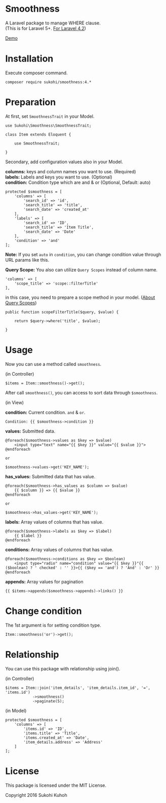 # Smoothness
A Laravel package to manage WHERE clause.  
(This is for Laravel 5+. [For Laravel 4.2](https://github.com/SUKOHI/Smoothness/tree/3.0))

[Demo](http://demo-laravel52.capilano-fw.com/smoothness)

# Installation

Execute composer command.

    composer require sukohi/smoothness:4.*

# Preparation

At first, set `SmoothnessTrait` in your Model.

    use Sukohi\Smoothness\SmoothnessTrait;
    
    class Item extends Eloquent {
    
        use SmoothnessTrait;

    }

Secondary, add configuration values also in your Model.

**columns:** keys and column names you want to use. (Required)  
**labels:** Labels and keys you want to use. (Optional)  
**condition:** Condition type which are and &amp; or (Optional, Default: auto)  

	protected $smoothness = [
		'columns' => [
			'search_id' => 'id',
			'search_title' => 'title',
			'search_date' => 'created_at'
		],
		'labels' => [
			'search_id' => 'ID',
			'search_title' => 'Item Title',
			'search_date' => 'Date'
		],
		'condition' => 'and'
	];

**Note:**  If you set `auto` in `condition`, you can change condition value through URL params like this.  

**Query Scope:** You also can utilize `Query Scopes` instead of column name.  

    'columns' => [
        'scope_title' => 'scope::filterTitle'
    ],

in this case, you need to prepare a scope method in your model. ([About Query Scopes](https://laravel.com/docs/4.2/eloquent#query-scopes))
    
    public function scopeFilterTitle($query, $value) {

        return $query->where('title', $value);

    }

# Usage

Now you can use a method called `smoothness`.

(in Controller)

    $items = Item::smoothness()->get();

After call `smoothness()`, you can access to sort data through `$smoothness`.
    
(in View)

**condition:** Current condition. `and` &amp; `or`.

    Condition: {{ $smoothness->condition }}
    
**values:** Submitted data.
    
    @foreach($smoothness->values as $key => $value)
        <input type="text" name="{{ $key }}" value="{{ $value }}">
    @endforeach
    
    or
        
    $smoothness->values->get('KEY_NAME');

**has_values:** Submitted data that has value. 

    @foreach($smoothness->has_values as $column => $value)
        {{ $column }} => {{ $value }}
    @endforeach

    or
        
    $smoothness->has_values->get('KEY_NAME');

**labels:** Array values of columns that has value.

    @foreach($smoothness->labels as $key => $label)
        {{ $label }}
    @endforeach

**conditions:** Array values of columns that has value.

    @foreach($smoothness->conditions as $key => $boolean)
        <input type="radio" name="condition" value="{{ $key }}"{{ ($boolean) ? ' checked' : '' }}>{{ ($key == 'and') ? 'And' : 'Or' }}
    @endforeach

**appends:** Array values for pagination
  
    {{ $items->appends($smoothness->appends)->links() }}

# Change condition
The 1st argument is for setting condition type.

    Item::smoothness('or')->get();

# Relationship

You can use this package with relationship using join().

(in Controller)

    $items = Item::join('item_details', 'item_details.item_id', '=', 'items.id')
                ->smoothness()
                ->paginate(5);

(in Model)

	protected $smoothness = [
		'columns' => [
			'items.id' => 'ID',
			'items.title' => 'Title',
			'items.created_at' => 'Date',
			'item_details.address' => 'Address'
		]
	];

# License

This package is licensed under the MIT License.

Copyright 2016 Sukohi Kuhoh